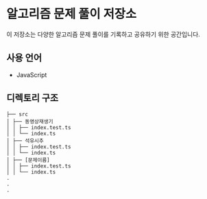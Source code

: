 # 알고리즘 문제 풀이 저장소

이 저장소는 다양한 알고리즘 문제 풀이를 기록하고 공유하기 위한 공간입니다.

## 사용 언어

- JavaScript

## 디렉토리 구조

```
├── src
│ ├── 동영상재생기
│ │ ├── index.test.ts
│ │ └── index.ts
│ ├── 석유시추
│ │ ├── index.test.ts
│ │ └── index.ts
│ ├── [문제이름]
│ │ ├── index.test.ts
│ │ └── index.ts
.
.
.
```
